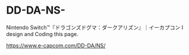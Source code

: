 # DD-DA-NS-
Nintendo Switch™『ドラゴンズドグマ：ダークアリズン』｜イーカプコン
I design and Coding this page.

https://www.e-capcom.com/DD-DA/NS/
